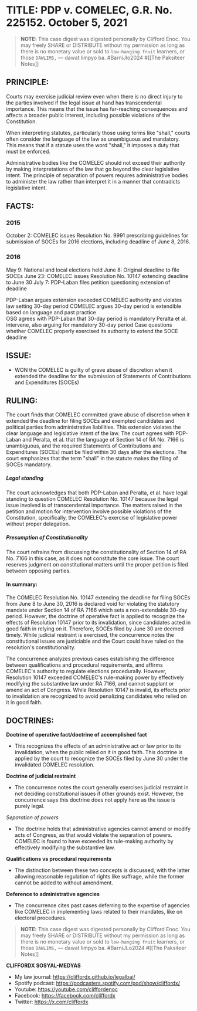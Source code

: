 # TITLE: PDP v. COMELEC, G.R. No. 225152. October 5, 2021

> **NOTE:** This case digest was digested personally by Clifford Enoc. You may freely SHARE or DISTRIBUTE without my permission as long as there is no monetary value or sold to `low-hanging fruit` learners, or those `DAWLIMS,` — dawat limpyo ba. #BarniJlo2024 #[[The Paksiteer Notes]]

## PRINCIPLE:

Courts may exercise judicial review even when there is no direct injury to the parties involved if the legal issue at hand has transcendental importance. This means that the issue has far-reaching consequences and affects a broader public interest, including possible violations of the Constitution.

When interpreting statutes, particularly those using terms like "shall," courts often consider the language of the law as unambiguous and mandatory. This means that if a statute uses the word "shall," it imposes a duty that must be enforced.

Administrative bodies like the COMELEC should not exceed their authority by making interpretations of the law that go beyond the clear legislative intent. The principle of separation of powers requires administrative bodies to administer the law rather than interpret it in a manner that contradicts legislative intent.

## FACTS:

### 2015
October 2: COMELEC issues Resolution No. 9991 prescribing guidelines for submission of SOCEs for 2016 elections, including deadline of June 8, 2016. 
### 2016
May 9: National and local elections held
June 8: Original deadline to file SOCEs 
June 23: COMELEC issues Resolution No. 10147 extending deadline to June 30
July 7: PDP-Laban files petition questioning extension of deadline

PDP-Laban argues extension exceeded COMELEC authority and violates law setting 30-day period
COMELEC argues 30-day period is extendible based on language and past practice  
OSG agrees with PDP-Laban that 30-day period is mandatory
Peralta et al. intervene, also arguing for mandatory 30-day period
Case questions whether COMELEC properly exercised its authority to extend the SOCE deadline

## ISSUE:
   - WON the COMELEC is guilty of grave abuse of discretion when it extended the deadline for the submission of Statements of Contributions and Expenditures (SOCEs)

## RULING:
The court finds that COMELEC committed grave abuse of discretion when it extended the deadline for filing SOCEs and exempted candidates and political parties from administrative liabilities. This extension violates the clear language and legislative intent of the law. The court agrees with PDP-Laban and Peralta, et al. that the language of Section 14 of RA No. 7166 is unambiguous, and the required Statements of Contributions and Expenditures (SOCEs) must be filed within 30 days after the elections. The court emphasizes that the term "shall" in the statute makes the filing of SOCEs mandatory.

##### Legal standing
The court acknowledges that both PDP-Laban and Peralta, et al. have legal standing to question COMELEC Resolution No. 10147 because the legal issue involved is of transcendental importance. The matters raised in the petition and motion for intervention involve possible violations of the Constitution, specifically, the COMELEC's exercise of legislative power without proper delegation.

#####  Presumption of Constitutionality
The court refrains from discussing the constitutionality of Section 14 of RA No. 7166 in this case, as it does not constitute the core issue. The court reserves judgment on constitutional matters until the proper petition is filed between opposing parties.

#### In summary:
The COMELEC Resolution No. 10147 extending the deadline for filing SOCEs from June 8 to June 30, 2016 is declared void for violating the statutory mandate under Section 14 of RA 7166 which sets a non-extendable 30-day period. 
However, the doctrine of operative fact is applied to recognize the effects of Resolution 10147 prior to its invalidation, since candidates acted in good faith in relying on it. Therefore, SOCEs filed by June 30 are deemed timely.
While judicial restraint is exercised, the concurrence notes the constitutional issues are justiciable and the Court could have ruled on the resolution's constitutionality.

The concurrence analyzes previous cases establishing the difference between qualifications and procedural requirements, and affirms COMELEC's authority to regulate elections procedurally. However, Resolution 10147 exceeded COMELEC's rule-making power by effectively modifying the substantive law under RA 7166, and cannot supplant or amend an act of Congress. While Resolution 10147 is invalid, its effects prior to invalidation are recognized to avoid penalizing candidates who relied on it in good faith.

## DOCTRINES:

**Doctrine of operative fact/doctrine of accomplished fact**
 - This recognizes the effects of an administrative act or law prior to its invalidation, when the public relied on it in good faith. This doctrine is applied by the court to recognize the SOCEs filed by June 30 under the invalidated COMELEC resolution.

**Doctrine of judicial restraint**
 - The concurrence notes the court generally exercises judicial restraint in not deciding constitutional issues if other grounds exist. However, the concurrence says this doctrine does not apply here as the issue is purely legal.

*Separation of powers*
- The doctrine holds that administrative agencies cannot amend or modify acts of Congress, as that would violate the separation of powers. COMELEC is found to have exceeded its rule-making authority by effectively modifying the substantive law.

**Qualifications vs procedural requirements**
- The distinction between these two concepts is discussed, with the latter allowing reasonable regulation of rights like suffrage, while the former cannot be added to without amendment.

**Deference to administrative agencies**
 - The concurrence cites past cases deferring to the expertise of agencies like COMELEC in implementing laws related to their mandates, like on electoral procedures.

> **NOTE:** This case digest was digested personally by Clifford Enoc. You may freely SHARE or DISTRIBUTE without my permission as long as there is no monetary value or sold to `low-hanging fruit` learners, or those `DAWLIMS,` — dawat limpyo ba. #BarniJLo2024 #[[The Paksiteer Notes]]

**CLIFFORDX SOSYAL-MEDYAS**
- My law journal: https://cliffordx.github.io/legalbai/
- Spotify podcast: https://podcasters.spotify.com/pod/show/cliffordx/
- Youtube: https://youtube.com/cliffordenoc
- Facebook: https://facebook.com/cliffordx
- Twitter: https://x.com/cliffordx
